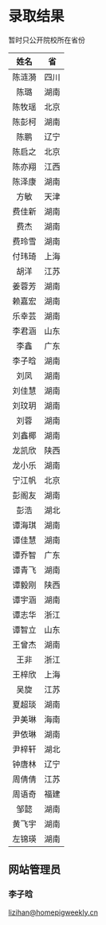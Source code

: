 # 录取结果

暂时只公开院校所在省份

|  姓名  |  省  |
|:------:|:----:|
| 陈涟漪 | 四川 |
|  陈璐  | 湖南 |
| 陈牧瑶 | 北京 |
| 陈彭柯 | 湖南 |
|  陈鹏  | 辽宁 |
| 陈启之 | 北京 |
| 陈亦翔 | 江西 |
| 陈泽康 | 湖南 |
|  方敏  | 天津 |
| 费佳新 | 湖南 |
|  费杰  | 湖南 |
| 费玲雪 | 湖南 |
| 付玮琦 | 上海 |
|  胡洋  | 江苏 |
| 姜蓉芳 | 湖南 |
| 赖嘉宏 | 湖南 |
| 乐幸芸 | 湖南 |
| 李君涵 | 山东 |
|  李鑫  | 广东 |
| 李子晗 | 湖南 |
|  刘凤  | 湖南 |
| 刘佳慧 | 湖南 |
| 刘玟玥 | 湖南 |
|  刘蓉  | 湖南 |
| 刘鑫椰 | 湖南 |
| 龙凯欣 | 陕西 |
| 龙小乐 | 湖南 |
| 宁江帆 | 北京 |
| 彭阁友 | 湖南 |
|  彭浩  | 湖北 |
| 谭海琪 | 湖南 |
| 谭佳慧 | 湖南 |
| 谭乔智 | 广东 |
| 谭青飞 | 湖南 |
| 谭毅刚 | 陕西 |
| 谭宇涵 | 湖南 |
| 谭志华 | 浙江 |
| 谭智立 | 山东 |
| 王曾杰 | 湖南 |
|  王非  | 浙江 |
| 王梓欣 | 上海 |
|  吴旋  | 江苏 |
| 夏超琰 | 湖南 |
| 尹美琳 | 海南 |
| 尹依琳 | 湖南 |
| 尹梓轩 | 湖北 |
| 钟唐林 | 辽宁 |
| 周倩倩 | 江苏 |
| 周语奇 | 福建 |
|  邹懿  | 湖南 |
| 黄飞宇 | 湖南 |
| 左锦瑛 | 湖南 |

## 网站管理员

### 李子晗

<lizihan@homepigweekly.cn>
